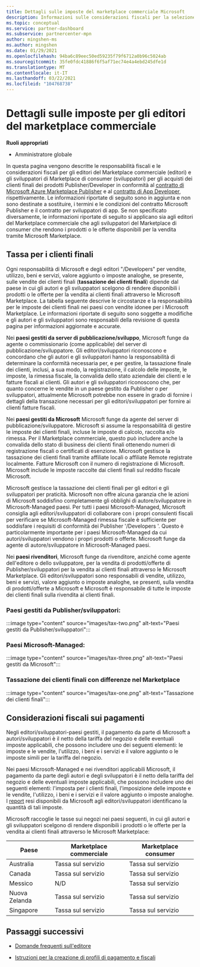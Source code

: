 ```yaml
---
title: Dettagli sulle imposte del marketplace commerciale Microsoft
description: Informazioni sulle considerazioni fiscali per la selezione del prezzo, le implicazioni dei pagamenti e la responsabilità fiscale per i paesi/aree geografiche della distribuzione.
ms.topic: conceptual
ms.service: partner-dashboard
ms.subservice: partnercenter-mpn
author: mingshen-ms
ms.author: mingshen
ms.date: 01/29/2021
ms.openlocfilehash: 94ba6c89eec50ed59235f79f6712a0b96c5024ab
ms.sourcegitcommit: 35fe0fdc41886f6f5af71ec74e4a4ebd245dfe1d
ms.translationtype: MT
ms.contentlocale: it-IT
ms.lasthandoff: 03/22/2021
ms.locfileid: "104768738"
---
```

# <a name="tax-details-for-commercial-marketplace-publishers"></a>Dettagli sulle imposte per gli editori del marketplace commerciale

**Ruoli appropriati**

- Amministratore globale

In questa pagina vengono descritte le responsabilità fiscali e le considerazioni fiscali per gli editori del Marketplace commerciale (editori) e gli sviluppatori di Marketplace di consumer (sviluppatori) per gli acquisti dei clienti finali dei prodotti Publisher/Developer in conformità al [contratto di Microsoft Azure Marketplace Publisher](https://go.microsoft.com/fwlink/p/?LinkID=699560) e al [contratto di App Developer](https://query.prod.cms.rt.microsoft.com/cms/api/am/binary/RE4o4bH), rispettivamente. Le informazioni riportate di seguito sono in aggiunta e non sono destinate a sostituire, i termini e le condizioni del contratto Microsoft Publisher e il contratto per sviluppatori di app. Se non specificato diversamente, le informazioni riportate di seguito si applicano sia agli editori del Marketplace commerciale che agli sviluppatori del Marketplace di consumer che rendono i prodotti o le offerte disponibili per la vendita tramite Microsoft Marketplace. 

## <a name="end-customer-taxation"></a>Tassa per i clienti finali

Ogni responsabilità di Microsoft e degli editori "/Developers" per vendite, utilizzo, beni e servizi, valore aggiunto o imposte analoghe, se presente, sulle vendite dei clienti finali (**tassazione dei clienti finali**) dipende dal paese in cui gli autori e gli sviluppatori scelgono di rendere disponibili i prodotti o le offerte per la vendita ai clienti finali attraverso le Microsoft Marketplace. La tabella seguente descrive le circostanze e la responsabilità per le imposte dei clienti finali nei paesi con vendite idonee per i Microsoft Marketplace. Le informazioni riportate di seguito sono soggette a modifiche e gli autori e gli sviluppatori sono responsabili della revisione di questa pagina per informazioni aggiornate e accurate.

Nei **paesi gestiti da server di pubblicazione/sviluppo**, Microsoft funge da agente o commissionario (come applicabile) del server di pubblicazione/sviluppatore. Gli editori/sviluppatori riconoscono e concordano che gli autori e gli sviluppatori hanno la responsabilità di determinare la conformità necessaria per, e per gestire, la tassazione finale dei clienti, inclusi, a sua modo, la registrazione, il calcolo delle imposte, le imposte, la rimessa fiscale, la convalida dello stato aziendale dei clienti e le fatture fiscali ai clienti. Gli autori e gli sviluppatori riconoscono che, per quanto concerne le vendite in un paese gestito da Publisher o per sviluppatori, attualmente Microsoft potrebbe non essere in grado di fornire i dettagli della transazione necessari per gli editori/sviluppatori per fornire ai clienti fatture fiscali. 

Nei **paesi gestiti da Microsoft** Microsoft funge da agente del server di pubblicazione/sviluppatore. Microsoft si assume la responsabilità di gestire le imposte dei clienti finali, incluse le imposte di calcolo, raccolta e/o rimessa. Per il Marketplace commerciale, questo può includere anche la convalida dello stato di business dei clienti finali ottenendo numeri di registrazione fiscali o certificati di esenzione. Microsoft gestisce la tassazione dei clienti finali tramite affiliate locali o affiliate Remote registrate localmente. Fatture Microsoft con il numero di registrazione di Microsoft. Microsoft include le imposte raccolte dai clienti finali sul reddito fiscale Microsoft.

Microsoft gestisce la tassazione dei clienti finali per gli editori e gli sviluppatori per praticità. Microsoft non offre alcuna garanzia che le azioni di Microsoft soddisfino completamente gli obblighi di autore/sviluppatore in Microsoft-Managed paesi. Per tutti i paesi Microsoft-Managed, Microsoft consiglia agli editori/sviluppatori di collaborare con i propri consulenti fiscali per verificare se Microsoft-Managed rimessa fiscale è sufficiente per soddisfare i requisiti di conformità dei Publisher '/Developers '. Questo è particolarmente importante per i paesi Microsoft-Managed da cui autori/sviluppatori vendono i propri prodotti o offerte. Microsoft funge da agente di autore/sviluppatore in Microsoft-Managed paesi.

Nei **paesi rivenditori**, Microsoft funge da rivenditore, anziché come agente dell'editore o dello sviluppatore, per la vendita di prodotti/offerte di Publisher/sviluppatori per la vendita ai clienti finali attraverso le Microsoft Marketplace. Gli editori/sviluppatori sono responsabili di vendite, utilizzo, beni e servizi, valore aggiunto o imposte analoghe, se presenti, sulla vendita di prodotti/offerte a Microsoft e Microsoft è responsabile di tutte le imposte dei clienti finali sulla rivendita ai clienti finali.


### <a name="publisherdeveloper-managed-countries"></a>Paesi gestiti da Publisher/sviluppatori: 

:::image type="content" source="images/tax-two.png" alt-text="Paesi gestiti da Publisher/sviluppatori":::

### <a name="microsoft-managed-countries"></a>Paesi Microsoft-Managed:

:::image type="content" source="images/tax-three.png" alt-text="Paesi gestiti da Microsoft":::

### <a name="end-customer-taxation-with-differences-in-marketplace"></a>Tassazione dei clienti finali con differenze nel Marketplace

:::image type="content" source="images/tax-one.png" alt-text="Tassazione dei clienti finali":::

## <a name="tax-considerations-on-payouts"></a>Considerazioni fiscali sui pagamenti

Negli editori/sviluppatori-paesi gestiti, il pagamento da parte di Microsoft a autori/sviluppatori è il netto della tariffa del negozio e delle eventuali imposte applicabili, che possono includere uno dei seguenti elementi: le imposte e le vendite, l'utilizzo, i beni e i servizi e il valore aggiunto o le imposte simili per la tariffa del negozio.

Nei paesi Microsoft-Managed e nei rivenditori applicabili Microsoft, il pagamento da parte degli autori e degli sviluppatori è il netto della tariffa del negozio e delle eventuali imposte applicabili, che possono includere uno dei seguenti elementi: l'imposta per i clienti finali, l'imposizione delle imposte e le vendite, l'utilizzo, i beni e i servizi e il valore aggiunto o imposte analoghe. I [report](payout-statement.md) resi disponibili da Microsoft agli editori/sviluppatori identificano la quantità di tali imposte. 

Microsoft raccoglie le tasse sui negozi nei paesi seguenti, in cui gli autori e gli sviluppatori scelgono di rendere disponibili i prodotti o le offerte per la vendita ai clienti finali attraverso le Microsoft Marketplace:

|**Paese**|**Marketplace commerciale**|**Marketplace consumer**|
|----------------|-----------------------------|-----------------------|
|Australia|Tassa sul servizio|Tassa sul servizio|
|Canada|Tassa sul servizio|Tassa sul servizio|
|Messico|N/D|Tassa sul servizio|
|Nuova Zelanda|Tassa sul servizio|Tassa sul servizio|
|Singapore|Tassa sul servizio|Tassa sul servizio|


## <a name="next-steps"></a>Passaggi successivi

- [Domande frequenti sull'editore](/azure/marketplace/marketplace-faq-publisher-guide) 

- [Istruzioni per la creazione di profili di pagamento e fiscali](./set-up-your-payout-account.md?context=%2fazure%2fmarketplace%2fcontext%2fcontext#create-a-payment-profile)